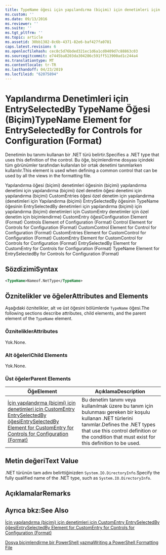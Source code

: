```yaml
---
title: TypeName öğesi için yapılandırma (biçimi) için denetimleri için EntrySelectedBy | Microsoft Docs
ms.custom: ''
ms.date: 09/13/2016
ms.reviewer: ''
ms.suite: ''
ms.tgt_pltfrm: ''
ms.topic: article
ms.assetid: 30bb1382-8c6b-4371-82e6-baf427fa0781
caps.latest.revision: 6
ms.openlocfilehash: cec8c5d76bded321ec1d6a1cd0409d7c88863c03
ms.sourcegitcommit: e7445ba8203da304286c591ff513900ad1c244a4
ms.translationtype: MT
ms.contentlocale: tr-TR
ms.lasthandoff: 04/23/2019
ms.locfileid: "62075894"
---
```

# <a name="typename-element-for-entryselectedby-for-controls-for-configuration-format"></a><span data-ttu-id="8041e-102">Yapılandırma Denetimleri için EntrySelectedBy TypeName Öğesi (Biçim)</span><span class="sxs-lookup"><span data-stu-id="8041e-102">TypeName Element for EntrySelectedBy for Controls for Configuration (Format)</span></span>

<span data-ttu-id="8041e-103">Denetimin bu tanımı kullanan bir .NET türü belirtir.</span><span class="sxs-lookup"><span data-stu-id="8041e-103">Specifies a .NET type that uses this definition of the control.</span></span> <span data-ttu-id="8041e-104">Bu öğe, biçimlendirme dosyası içindeki tüm görünümler tarafından kullanılan bir ortak denetimi tanımlarken kullanılır.</span><span class="sxs-lookup"><span data-stu-id="8041e-104">This element is used when defining a common control that can be used by all the views in the formatting file.</span></span>

<span data-ttu-id="8041e-105">Yapılandırma öğesi (biçimi) denetimleri öğesinin (biçimi) yapılandırma denetimi için yapılandırma (biçimi) özel denetim öğesi denetimi için yapılandırma (biçimi) CustomEntries öğesi özel denetim için yapılandırma (denetimleri için Yapılandırma (biçimi) EntrySelectedBy öğesinin TypeName öğesinin EntrySelectedBy denetimleri için yapılandırma (biçimi) için yapılandırma (biçimi) denetimleri için CustomEntry denetimler için özel denetim için biçimlendirme) CustomEntry öğesi</span><span class="sxs-lookup"><span data-stu-id="8041e-105">Configuration Element (Format) Controls Element of Configuration (Format) Control Element for Controls for Configuration (Format) CustomControl Element for Control for Configuration (Format) CustomEntries Element for CustomControl for Configuration (Format) CustomEntry Element for CustomControl for Controls for Configuration (Format) EntrySelectedBy Element for CustomEntry for Controls for Configuration (Format) TypeName Element for EntrySelectedBy for Controls for Configuration (Format)</span></span>

## <a name="syntax"></a><span data-ttu-id="8041e-106">Sözdizimi</span><span class="sxs-lookup"><span data-stu-id="8041e-106">Syntax</span></span>

```xml
<TypeName>Nameof.NetType</TypeName>

```

## <a name="attributes-and-elements"></a><span data-ttu-id="8041e-107">Öznitelikler ve öğeler</span><span class="sxs-lookup"><span data-stu-id="8041e-107">Attributes and Elements</span></span>

<span data-ttu-id="8041e-108">Aşağıdaki öznitelikler, alt ve üst öğesini bölümlerde `TypeName` öğesi.</span><span class="sxs-lookup"><span data-stu-id="8041e-108">The following sections describe attributes, child elements, and the parent element of the `TypeName` element.</span></span>

### <a name="attributes"></a><span data-ttu-id="8041e-109">Öznitelikler</span><span class="sxs-lookup"><span data-stu-id="8041e-109">Attributes</span></span>

<span data-ttu-id="8041e-110">Yok.</span><span class="sxs-lookup"><span data-stu-id="8041e-110">None.</span></span>

### <a name="child-elements"></a><span data-ttu-id="8041e-111">Alt öğeleri</span><span class="sxs-lookup"><span data-stu-id="8041e-111">Child Elements</span></span>

<span data-ttu-id="8041e-112">Yok.</span><span class="sxs-lookup"><span data-stu-id="8041e-112">None.</span></span>

### <a name="parent-elements"></a><span data-ttu-id="8041e-113">Üst öğeler</span><span class="sxs-lookup"><span data-stu-id="8041e-113">Parent Elements</span></span>

|<span data-ttu-id="8041e-114">Öğe</span><span class="sxs-lookup"><span data-stu-id="8041e-114">Element</span></span>|<span data-ttu-id="8041e-115">Açıklama</span><span class="sxs-lookup"><span data-stu-id="8041e-115">Description</span></span>|
|-------------|-----------------|
|[<span data-ttu-id="8041e-116">İçin yapılandırma (biçimi) için denetimleri için CustomEntry EntrySelectedBy öğesi</span><span class="sxs-lookup"><span data-stu-id="8041e-116">EntrySelectedBy Element for CustomEntry for Controls for Configuration (Format)</span></span>](./entryselectedby-element-for-customentry-for-controls-for-configuration-format.md)|<span data-ttu-id="8041e-117">Bu denetim tanımı veya kullanılmak üzere bu tanım için bulunması gereken bir koşulu kullanan .NET türlerini tanımlar.</span><span class="sxs-lookup"><span data-stu-id="8041e-117">Defines the .NET types that use this control definition or the condition that must exist for this definition to be used.</span></span>|

## <a name="text-value"></a><span data-ttu-id="8041e-118">Metin değeri</span><span class="sxs-lookup"><span data-stu-id="8041e-118">Text Value</span></span>

<span data-ttu-id="8041e-119">.NET türünün tam adını belirttiğinizden `System.IO.DirectoryInfo`.</span><span class="sxs-lookup"><span data-stu-id="8041e-119">Specify the fully qualified name of the .NET type, such as `System.IO.DirectoryInfo`.</span></span>

## <a name="remarks"></a><span data-ttu-id="8041e-120">Açıklamalar</span><span class="sxs-lookup"><span data-stu-id="8041e-120">Remarks</span></span>

## <a name="see-also"></a><span data-ttu-id="8041e-121">Ayrıca bkz:</span><span class="sxs-lookup"><span data-stu-id="8041e-121">See Also</span></span>

[<span data-ttu-id="8041e-122">İçin yapılandırma (biçimi) için denetimleri için CustomEntry EntrySelectedBy öğesi</span><span class="sxs-lookup"><span data-stu-id="8041e-122">EntrySelectedBy Element for CustomEntry for Controls for Configuration (Format)</span></span>](./entryselectedby-element-for-customentry-for-controls-for-configuration-format.md)

[<span data-ttu-id="8041e-123">Dosya biçimlendirme bir PowerShell yazma</span><span class="sxs-lookup"><span data-stu-id="8041e-123">Writing a PowerShell Formatting File</span></span>](./writing-a-powershell-formatting-file.md)
